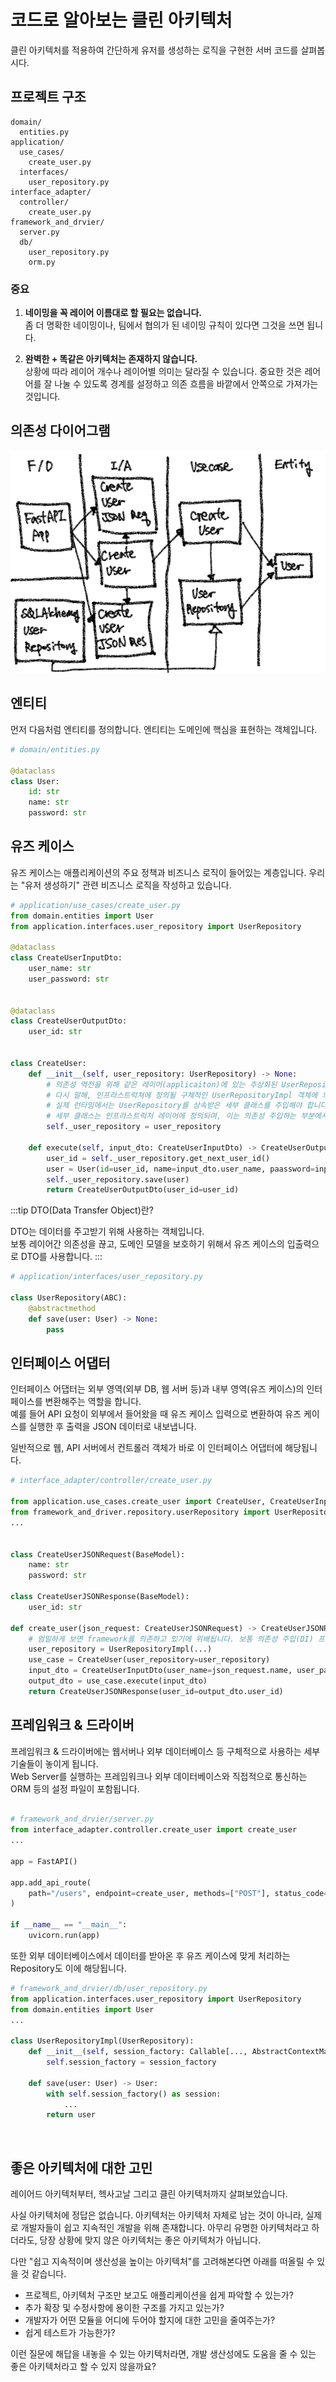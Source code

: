 # 코드로 알아보는 클린 아키텍처
클린 아키텍처를 적용하여 간단하게 유저를 생성하는 로직을 구현한 서버 코드를 살펴봅시다. 

## 프로젝트 구조

```
domain/
  entities.py
application/
  use_cases/
    create_user.py
  interfaces/
    user_repository.py
interface_adapter/
  controller/
    create_user.py
framework_and_drvier/
  server.py
  db/
    user_repository.py
    orm.py 
```

### 중요
1. **네이밍을 꼭 레이어 이름대로 할 필요는 없습니다.**     
    좀 더 명확한 네이밍이나, 팀에서 협의가 된 네이밍 규칙이 있다면 그것을 쓰면 됩니다.   
   
2. **완벽한 + 똑같은 아키텍처는 존재하지 않습니다.**   
   상황에 따라 레이어 개수나 레이어별 의미는 달라질 수 있습니다. 중요한 것은 레어어를 잘 나눌 수 있도록 경계를 설정하고 의존 흐름을 바깥에서 안쪽으로 가져가는 것입니다.

## 의존성 다이어그램

![image-20210916214832496](./images/clean3.png)


## 엔티티

먼저 다음처럼 엔티티를 정의합니다. 엔티티는 도메인에 핵심을 표현하는 객체입니다.

```python
# domain/entities.py

@dataclass
class User:
    id: str
    name: str
    password: str
```



## 유즈 케이스

유즈 케이스는 애플리케이션의 주요 정책과 비즈니스 로직이 들어있는 계층입니다. 우리는 "유저 생성하기" 관련 비즈니스 로직을 작성하고 있습니다.

```python
# application/use_cases/create_user.py
from domain.entities import User
from application.interfaces.user_repository import UserRepository

@dataclass
class CreateUserInputDto:
    user_name: str
    user_password: str

        
@dataclass
class CreateUserOutputDto:
    user_id: str
        
        
class CreateUser:
    def __init__(self, user_repository: UserRepository) -> None:
        # 의존성 역전을 위해 같은 레이어(applicaiton)에 있는 추상화된 UserRepository에 의존합니다.
        # 다시 말해, 인프라스트럭쳐에 정의될 구체적인 UserRepositoryImpl 객체에 의존하지 않습니다.
        # 실제 런타임에서는 UserRepository를 상속받은 세부 클래스를 주입해야 합니다.
        # 세부 클래스는 인프라스트럭처 레이어에 정의되며, 이는 의존성 주입하는 부분에서 주입됩니다.
        self._user_repository = user_repository
    
    def execute(self, input_dto: CreateUserInputDto) -> CreateUserOutputDto:
        user_id = self._user_repository.get_next_user_id()
        user = User(id=user_id, name=input_dto.user_name, paassword=input_dto.user_password)
        self._user_repository.save(user)
        return CreateUserOutputDto(user_id=user_id)
```


:::tip
DTO(Data Transfer Object)란?

DTO는 데이터를 주고받기 위해 사용하는 객체입니다.   
보통 레이어간 의존성을 끊고, 도메인 모델을 보호하기 위해서 유즈 케이스의 입출력으로 DTO를 사용합니다.
:::


```python
# application/interfaces/user_repository.py

class UserRepository(ABC):
    @abstractmethod
    def save(user: User) -> None:
        pass
```

## 인터페이스 어댑터

인터페이스 어댑터는 외부 영역(외부 DB, 웹 서버 등)과 내부 영역(유즈 케이스)의 인터페이스를 변환해주는 역할을 합니다.   
예를 들어 API 요청이 외부에서 들어왔을 때 유즈 케이스 입력으로 변환하여 유즈 케이스를 실행한 후 출력을 JSON 데이터로 내보냅니다.   

일반적으로 웹, API 서버에서 컨트롤러 객체가 바로 이 인터페이스 어댑터에 해당됩니다. 
```python
# interface_adapter/controller/create_user.py

from application.use_cases.create_user import CreateUser, CreateUserInputDto
from framework_and_driver.repository.userRepository import UserRepositoryImpl
...


class CreateUserJSONRequest(BaseModel):
    name: str
    password: str

class CreateUserJSONResponse(BaseModel):
    user_id: str

def create_user(json_request: CreateUserJSONRequest) -> CreateUserJSONResponse:
    # 엄밀하게 보면 framework를 의존하고 있기에 위배됩니다. 보통 의존성 주입(DI) 프레임워크를 사용하거나 별도의 Factory를 둡니다
    user_repository = UserRepositoryImpl(...)    
    use_case = CreateUser(user_repository=user_repository)
    input_dto = CreateUserInputDto(user_name=json_request.name, user_password=json_request.password)
    output_dto = use_case.execute(input_dto)
    return CreateUserJSONResponse(user_id=output_dto.user_id)
```


## 프레임워크 & 드라이버

프레임워크 & 드라이버에는 웹서버나 외부 데이터베이스 등 구체적으로 사용하는 세부 기술들이 놓이게 됩니다.  
Web Server를 실행하는 프레임워크나 외부 데이터베이스와 직접적으로 통신하는 ORM 등의 설정 파일이 포함됩니다. 

```python

# framework_and_drvier/server.py
from interface_adapter.controller.create_user import create_user
...

app = FastAPI()

app.add_api_route(
    path="/users", endpoint=create_user, methods=["POST"], status_code=201
)

if __name__ == "__main__":
    uvicorn.run(app)
```

또한 외부 데이터베이스에서 데이터를 받아온 후 유즈 케이스에 맞게 처리하는 Repository도 이에 해당됩니다.

```python
# framework_and_drvier/db/user_repository.py
from application.interfaces.user_repository import UserRepository
from domain.entities import User
...

class UserRepositoryImpl(UserRepository): 
    def __init__(self, session_factory: Callable[..., AbstractContextManager[Session]]) -> None:
        self.session_factory = session_factory 
        
    def save(user: User) -> User:
        with self.session_factory() as session:
            ...
        return user
```

<br>

## 좋은 아키텍처에 대한 고민

레이어드 아키텍처부터, 헥사고날 그리고 클린 아키텍처까지 살펴보았습니다. 

사실 아키텍처에 정답은 없습니다. 아키텍처는 아키텍처 자체로 남는 것이 아니라, 실제로 개발자들이 쉽고 지속적인 개발을 위해 존재합니다.
아무리 유명한 아키텍처라고 하더라도, 당장 상황에 맞지 않은 아키텍처는 좋은 아키텍처가 아닙니다.

다만 "쉽고 지속적이며 생산성을 높이는 아키텍처"를 고려해본다면 아래를 떠올릴 수 있을 것 같습니다.

- 프로젝트, 아키텍처 구조만 보고도 애플리케이션을 쉽게 파악할 수 있는가?
- 추가 확장 및 수정사항에 용이한 구조를 가지고 있는가?
- 개발자가 어떤 모듈을 어디에 두어야 할지에 대한 고민을 줄여주는가?
- 쉽게 테스트가 가능한가?

이런 질문에 해답을 내놓을 수 있는 아키텍처라면, 개발 생산성에도 도움을 줄 수 있는 좋은 아키텍처라고 할 수 있지 않을까요? 

